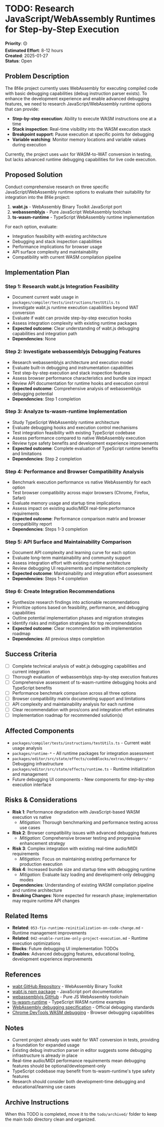 # TODO: Research JavaScript/WebAssembly Runtimes for Step-by-Step Execution

**Priority**: 🟡  
**Estimated Effort**: 8-12 hours  
**Created**: 2025-01-27  
**Status**: Open  

## Problem Description

The 8f4e project currently uses WebAssembly for executing compiled code with basic debugging capabilities (debug instruction parser exists). To enhance the development experience and enable advanced debugging features, we need to research JavaScript/WebAssembly runtime options that can provide:

- **Step-by-step execution**: Ability to execute WASM instructions one at a time
- **Stack inspection**: Real-time visibility into the WASM execution stack
- **Breakpoint support**: Pause execution at specific points for debugging
- **Variable watching**: Monitor memory locations and variable values during execution

Currently, the project uses `wabt` for WASM-to-WAT conversion in testing, but lacks advanced runtime debugging capabilities for live code execution.

## Proposed Solution

Conduct comprehensive research on three specific JavaScript/WebAssembly runtime options to evaluate their suitability for integration into the 8f4e project:

1. **wabt.js** - WebAssembly Binary Toolkit JavaScript port
2. **webassemblyjs** - Pure JavaScript WebAssembly toolchain  
3. **ts-wasm-runtime** - TypeScript WebAssembly runtime implementation

For each option, evaluate:
- Integration feasibility with existing architecture
- Debugging and stack inspection capabilities  
- Performance implications for browser usage
- API surface complexity and maintainability
- Compatibility with current WASM compilation pipeline

## Implementation Plan

### Step 1: Research wabt.js Integration Feasibility
- Document current wabt usage in `packages/compiler/tests/instructions/testUtils.ts`
- Investigate wabt.js runtime execution capabilities beyond WAT conversion
- Evaluate if wabt can provide step-by-step execution hooks
- Assess integration complexity with existing runtime packages
- **Expected outcome**: Clear understanding of wabt.js debugging capabilities and integration path
- **Dependencies**: None

### Step 2: Investigate webassemblyjs Debugging Features  
- Research webassemblyjs architecture and execution model
- Evaluate built-in debugging and instrumentation capabilities
- Test step-by-step execution and stack inspection features
- Assess browser performance characteristics and bundle size impact
- Review API documentation for runtime hooks and execution control
- **Expected outcome**: Comprehensive analysis of webassemblyjs debugging potential
- **Dependencies**: Step 1 completion

### Step 3: Analyze ts-wasm-runtime Implementation
- Study TypeScript WebAssembly runtime architecture  
- Evaluate debugging hooks and execution control mechanisms
- Test integration feasibility with existing TypeScript codebase
- Assess performance compared to native WebAssembly execution
- Review type safety benefits and development experience improvements
- **Expected outcome**: Complete evaluation of TypeScript runtime benefits and limitations
- **Dependencies**: Step 2 completion

### Step 4: Performance and Browser Compatibility Analysis
- Benchmark execution performance vs native WebAssembly for each option
- Test browser compatibility across major browsers (Chrome, Firefox, Safari)
- Evaluate memory usage and startup time implications
- Assess impact on existing audio/MIDI real-time performance requirements
- **Expected outcome**: Performance comparison matrix and browser compatibility report
- **Dependencies**: Steps 1-3 completion

### Step 5: API Surface and Maintainability Comparison
- Document API complexity and learning curve for each option
- Evaluate long-term maintainability and community support
- Assess integration effort with existing runtime architecture
- Review debugging UI requirements and implementation complexity
- **Expected outcome**: Maintainability and integration effort assessment
- **Dependencies**: Steps 1-4 completion

### Step 6: Create Integration Recommendations
- Synthesize research findings into actionable recommendations
- Prioritize options based on feasibility, performance, and debugging capabilities
- Outline potential implementation phases and migration strategies
- Identify risks and mitigation strategies for top recommendations
- **Expected outcome**: Clear recommendation with implementation roadmap
- **Dependencies**: All previous steps completion

## Success Criteria

- [ ] Complete technical analysis of wabt.js debugging capabilities and current integration
- [ ] Thorough evaluation of webassemblyjs step-by-step execution features
- [ ] Comprehensive assessment of ts-wasm-runtime debugging hooks and TypeScript benefits
- [ ] Performance benchmark comparison across all three options
- [ ] Browser compatibility matrix documenting support and limitations
- [ ] API complexity and maintainability analysis for each runtime
- [ ] Clear recommendation with pros/cons and integration effort estimates
- [ ] Implementation roadmap for recommended solution(s)

## Affected Components

- `packages/compiler/tests/instructions/testUtils.ts` - Current wabt usage analysis
- `packages/runtime-*` - All runtime packages for integration assessment
- `packages/editor/src/state/effects/codeBlocks/extras/debuggers/` - Debugging infrastructure
- `packages/editor/src/state/effects/runtime.ts` - Runtime initialization and management
- Future debugging UI components - New components for step-by-step execution interface

## Risks & Considerations

- **Risk 1**: Performance degradation with JavaScript-based WASM execution vs native
  - *Mitigation*: Thorough benchmarking and performance testing across use cases
- **Risk 2**: Browser compatibility issues with advanced debugging features  
  - *Mitigation*: Comprehensive browser testing and progressive enhancement strategy
- **Risk 3**: Complex integration with existing real-time audio/MIDI requirements
  - *Mitigation*: Focus on maintaining existing performance for production execution
- **Risk 4**: Increased bundle size and startup time with debugging runtime
  - *Mitigation*: Evaluate lazy loading and development-only debugging modes
- **Dependencies**: Understanding of existing WASM compilation pipeline and runtime architecture
- **Breaking Changes**: None expected for research phase; implementation may require runtime API changes

## Related Items

- **Related**: `053-fix-runtime-reinitialization-on-code-change.md` - Runtime management improvements  
- **Related**: `042-enable-runtime-only-project-execution.md` - Runtime execution optimizations
- **Blocks**: Future debugging UI implementation TODOs
- **Enables**: Advanced debugging features, educational tooling, development experience improvements

## References

- [wabt GitHub Repository](https://github.com/WebAssembly/wabt) - WebAssembly Binary Toolkit
- [wabt.js npm package](https://www.npmjs.com/package/wabt) - JavaScript port documentation
- [webassemblyjs GitHub](https://github.com/xtuc/webassemblyjs) - Pure JS WebAssembly toolchain
- [ts-wasm-runtime](https://github.com/torch2424/wasm-by-example) - TypeScript WASM runtime examples
- [WebAssembly debugging specification](https://webassembly.github.io/debugging/) - Official debugging standards
- [Chrome DevTools WASM debugging](https://developer.chrome.com/blog/wasm-debugging-2020/) - Browser debugging capabilities

## Notes

- Current project already uses wabt for WAT conversion in tests, providing a foundation for expanded usage
- Existing debug instruction parser in editor suggests some debugging infrastructure is already in place  
- Real-time audio/MIDI performance requirements mean debugging features should be optional/development-only
- TypeScript codebase may benefit from ts-wasm-runtime's type safety features
- Research should consider both development-time debugging and educational/learning use cases

## Archive Instructions

When this TODO is completed, move it to the `todo/archived/` folder to keep the main todo directory clean and organized.